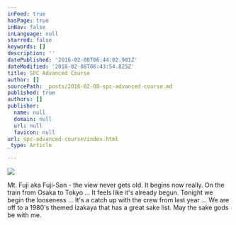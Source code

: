 ```yaml
---
inFeed: true
hasPage: true
inNav: false
inLanguage: null
starred: false
keywords: []
description: ''
datePublished: '2016-02-08T06:44:02.981Z'
dateModified: '2016-02-08T06:43:54.825Z'
title: SPC Advanced Course
author: []
sourcePath: _posts/2016-02-08-spc-advanced-course.md
published: true
authors: []
publisher:
  name: null
  domain: null
  url: null
  favicon: null
url: spc-advanced-course/index.html
_type: Article

---
```

![](https://the-grid-user-content.s3-us-west-2.amazonaws.com/21c6a8f4-c1c3-4dc8-8d58-ddb1a7059ed7.jpg)

Mt. Fuji aka Fuji-San - the view never gets old. It begins now really. On the train from Osaka to Tokyo ... It feels like it's already begun. Tonight we begin the looseness ... It's a catch up with the crew from last year ... We are off to a 1980's themed izakaya that has a great sake list. May the sake gods be with me.